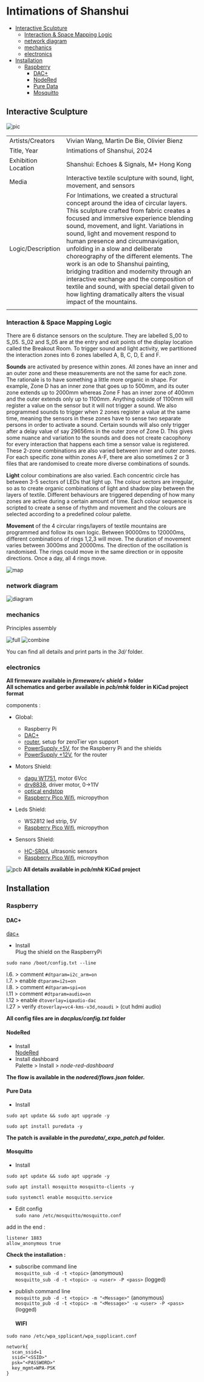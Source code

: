 # Intimations of Shanshui

<!-- TOC -->
- [Interactive Sculpture](#interactive-sculpture)
  - [Interaction & Space Mapping Logic](#interaction--space-mapping-logic)
  - [network diagram](#network-diagram)
  - [mechanics](#mechanics)
  - [electronics](#electronics)
- [Installation](#installation)
  - [Raspberry](#raspberry)
    - [DAC+](#dac)
    - [NodeRed](#nodered)
    - [Pure Data](#pure-data)
    - [Mosquitto](#mosquitto)
<!-- /TOC -->

## Interactive Sculpture

![pic](img/ex.jpg)

|||
|--|--|
|Artists/Creators|Vivian Wang, Martin De Bie, Olivier Bienz|
|Title, Year|Intimations of Shanshui, 2024|
|Exhibition Location|Shanshui: Echoes & Signals, M+ Hong Kong|
|Media|Interactive textile sculpture with sound, light, movement, and sensors|
|Logic/Description|For Intimations, we created a structural concept around the idea of circular layers. This sculpture crafted from fabric creates a focused and immersive experience blending sound, movement, and light. Variations in sound, light and movement respond to human presence and circumnavigation, unfolding in a slow and deliberate choreography of the different elements. The work is an ode to Shanshui painting, bridging tradition and modernity through an interactive exchange and the composition of textile and sound, with special detail given to how lighting dramatically alters the visual impact of the mountains.|
|||

### Interaction & Space Mapping Logic

There are 6 distance sensors on the sculpture. They are labelled S_00 to S_05. S_02 and S_05 are at the entry and exit points of the display location called the Breakout Room. To trigger sound and light activity, we partitioned the interaction zones into 6 zones labelled A, B, C, D, E and F.

**Sounds** are activated by presence within zones. All zones have an inner and an outer zone and these measurements are not the same for each zone. The rationale is to have something a little more organic in shape. For example, Zone D has an inner zone that goes up to 500mm, and its outer zone extends up to 2000mm whereas Zone F has an inner zone of 400mm and the outer extends only up to 1100mm. Anything outside of 1100mm will register a value on the sensor but it will not trigger a sound. We also programmed sounds to trigger when 2 zones register a value at the same time, meaning the sensors in these zones have to sense two separate persons in order to activate a sound. Certain sounds will also only trigger after a delay value of say 29656ms in the outer zone of Zone D. This gives some nuance and variation to the sounds and does not create cacophony for every interaction that happens each time a sensor value is registered. These 2-zone combinations are also varied between inner and outer zones. For each specific zone within zones A-F, there are also sometimes 2 or 3 files that are randomised to create more diverse combinations of sounds.

**Light** colour combinations are also varied. Each concentric circle has between 3-5 sectors of LEDs that light up. The colour sectors are irregular, so as to create organic combinations of light and shadow play between the layers of textile. Different behaviours are triggered depending of how many zones are active during a certain amount of time. Each colour sequence is scripted to create a sense of rhythm and movement and the colours are selected according to a predefined colour palette.

**Movement** of the 4 circular rings/layers of textile mountains are programmed and follow its own logic. Between 90000ms to 120000ms, different combinations of rings 1,2,3 will move. The duration of movement varies between 3000ms and 20000ms. The direction of the oscillation is randomised. The rings could move in the same direction or in opposite directions. Once a day, all 4 rings move.

![map](img/map.jpg)

### network diagram

![diagram](img/diagram.jpg)

### mechanics

Principles assembly

![full](img/_3d/01.png)
![combine](img/_3d/_combine.jpg)

You can find all details and print parts in the *3d/* folder.

### electronics

**All firmeware available in *firmeware/< shield >* folder**\
**All schematics and gerber available in *pcb/mhk* folder in KiCad project format**

components :
- Global:
  - Raspberry Pi
  - [DAC+](https://www.raspberrypi.com/products/dac-plus/)
  - [router](https://www.gl-inet.com/products/gl-b1300/), setup for zeroTier vpn support
  - [PowerSupply +5V](https://www.meanwell.fr/ac-dc-ultra-slim-din-rail-power-supply-input-range-hdr--30--5), for the Raspberry Pi and the shields
  - [PowerSupply +12V](https://www.meanwell.fr/ac-dc-ultra-slim-din-rail-power-supply-input-range-hdr--30--12), for the router

- Motors Shield:
  - [dagu WT751](https://www.gotronic.fr/art-motoreducteur-wt751-17751.htm), motor 6Vcc
  - [drv8838](https://www.pololu.com/product/2990), driver motor, 0→11V
  - [optical endstop](https://www.amazon.fr/GeeekPi-Optical-Endstop-Photoelectric-imprimante/dp/B086P7XHJ2/ref=sr_1_7?__mk_fr_FR=%C3%85M%C3%85%C5%BD%C3%95%C3%91&crid=303ZPGFLA8E0W&keywords=optical+switch&qid=1706533943&sprefix=optical+switch%2Caps%2C99&sr=8-7)
  - [Raspberry Pico Wifi](https://www.raspberrypi.com/products/raspberry-pi-pico/), micropython

- Leds Shield:
  - WS2812 led strip, 5V
  - [Raspberry Pico Wifi](https://www.raspberrypi.com/products/raspberry-pi-pico/), micropython

- Sensors Shield:
  - [HC-SR04](https://www.gotronic.fr/art-module-de-detection-us-hc-sr04-20912.htm), ultrasonic sensors
  - [Raspberry Pico Wifi](https://www.raspberrypi.com/products/raspberry-pi-pico/), micropython


![pcb](img/pcbs.jpg)
**All details available in *pcb/mhk* KiCad project**

## Installation

### Raspberry

#### DAC+

[dac+](https://www.raspberrypi.com/products/dac-plus/)

* Install \
  Plug the shield on the RaspberryPi

`sudo nano /boot/config.txt --line`

l.6. > comment `#dtparam=i2c_arm=on`\
l.7. > enable `dtparam=i2s=on`\
l.8. > comment `#dtparam=spi=on`\
l.11 > comment `#dtparam=audio=on`\
l.12 > enable `dtoverlay=iqaudio-dac`\
l.27 > verify `dtoverlay=vc4-kms-v3d,noaudi` > (cut hdmi audio)

**All config files are in *dacplus/config.txt* folder**

#### NodeRed

* Install \
  [NodeRed](https://nodered.org/docs/getting-started/raspberrypi)
* Install dashboard \
  Palette > Install > *node-red-dashboard*

**The flow is available in the *nodered/flows.json* folder.**

#### Pure Data

* Install

```
sudo apt update && sudo apt upgrade -y

sudo apt install puredata -y
```

**The patch is available in the *puredata/_expo_patch.pd* folder.**

#### Mosquitto

* Install

```
sudo apt update && sudo apt upgrade -y

sudo apt install mosquitto mosquitto-clients -y

sudo systemctl enable mosquitto.service
```

* Edit config \
  `sudo nano /etc/mosquitto/mosquitto.conf`

add in the end :

```
listener 1883
allow_anonymous true
```

**Check the installation :**
* subscribe command line \
  `mosquitto_sub -d -t <topic>` (anonymous)\
  `mosquitto_sub -d -t <topic> -u <user> -P <pass>` (logged)
* publish command line \
  `mosquitto_pub -d -t <topic> -m "<Message>"` (anonymous)\
  `mosquitto_pub -d -t <topic> -m "<Message>" -u <user> -P <pass>` (logged)

  #### WIFI

`sudo nano /etc/wpa_spplicant/wpa_supplicant.conf`

```
network{
  scan_ssid=1
  ssid="<SSID>"
  psk="<PASSWORD>"
  key_mgmt=WPA-PSK
}
```
